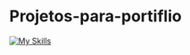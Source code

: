 # Projetos-para-portiflio
[![My Skills](https://skills.thijs.gg/icons?i=js,html,css,wasm)](https://skills.thijs.gg)
